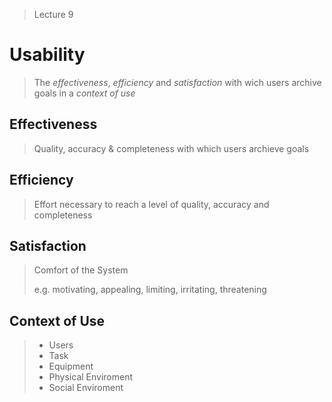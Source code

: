 > Lecture 9

# Usability
> The _effectiveness_, _efficiency_ and _satisfaction_ with wich users archive goals in a _context of use_

## Effectiveness
> Quality, accuracy & completeness
> with which users archieve goals

## Efficiency
> Effort necessary 
> to reach a level of
> quality, accuracy and completeness

## Satisfaction
> Comfort of the System
> 
> e.g. motivating, appealing, limiting, irritating, threatening

## Context of Use
> - Users
> - Task
> - Equipment
> - Physical Enviroment
> - Social Enviroment